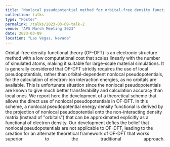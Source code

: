 ```yaml
---
title: "Nonlocal pseudopotential method for orbital-free density functional theory"
collection: talks
type: "Poster"
permalink: /talks/2023-03-09-talk-2
venue: "APS March Meeting 2023"
date: 2023-03-09
location: "Las Vegas, Nevada"
---
```


<p style="text-align-last: justify;">Orbital-free density functional theory (OF-DFT) is an electronic structure method with a low computational cost that scales linearly with the number of simulated atoms, making it suitable for large-scale material simulations. It is generally considered that OF-DFT strictly requires the use of local pseudopotentials, rather than orbital-dependent nonlocal pseudopotentials, for the calculation of electron-ion interaction energies, as no orbitals are available. This is unfortunate situation since the nonlocal pseudopotentials are known to give much better transferability and calculation accuracy than local ones. We report here the development of a theoretical scheme that allows the direct use of nonlocal pseudopotentials in OF-DFT. In this scheme, a nonlocal pseudopotential energy density functional is derived by the projection of nonlocal pseudopotential onto the non-interacting density matrix (instead of "orbitals") that can be approximated explicitly as a functional of electron density. Our development defies the belief that nonlocal pseudopotentials are not applicable to OF-DFT, leading to the creation for an alternate theoretical framework of OF-DFT that works superior to the traditional approach.</p>
